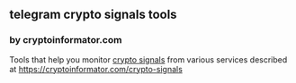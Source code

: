 ## telegram crypto signals tools
### by cryptoinformator.com

Tools that help you monitor [crypto signals](https://cryptoinformator.com/crypto-signals) from various services described at https://cryptoinformator.com/crypto-signals
